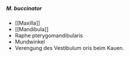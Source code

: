 ##### M. buccinator
*   [[Maxilla]]
*   [[Mandibula]]
*   Raphe pterygomandibularis
*   Mundwinkel
*   Verengung des Vestibulum oris beim Kauen.